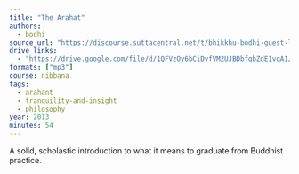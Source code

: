 ```yaml
---
title: "The Arahat"
authors:
  - bodhi
source_url: "https://discourse.suttacentral.net/t/bhikkhu-bodhi-guest-lecture-analayos-madhyama-agama-lectures-2013-1-11/1942?u=khemarato.bhikkhu"
drive_links:
  - "https://drive.google.com/file/d/1QFVzOy6bCiDvfVM2UJBDbfqbZdE1vqA1/view?usp=drivesdk"
formats: ["mp3"]
course: nibbana
tags:
  - arahant
  - tranquility-and-insight
  - philosophy
year: 2013
minutes: 54
---
```


A solid, scholastic introduction to what it means to graduate from Buddhist practice.
